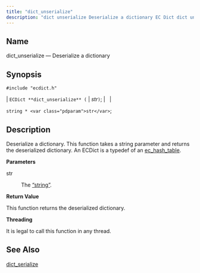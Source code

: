 ```yaml
---
title: "dict_unserialize"
description: "dict unserialize Deserialize a dictionary EC Dict dict unserialize str string str Deserialize a dictionary This function takes a string parameter and returns the deserialized dictionary An EC Dict is a typedef of an ec hash table str The Section 68 85 string This function returns the deserialized dictionary It..."
---
```


<a name="apis.dict_unserialize"></a> 
## Name

dict_unserialize — Deserialize a dictionary

## Synopsis

`#include "ecdict.h"`

| `ECDict **dict_unserialize** (` | <var class="pdparam">str</var>`)`; |   |

`string * <var class="pdparam">str</var>`;<a name="idp50129568"></a> 
## Description

Deserialize a dictionary. This function takes a string parameter and returns the deserialized dictionary. An ECDict is a typedef of an [ec_hash_table](/momentum/3/3-api/structs-ec-hash-table).

**<a name="idp50131616"></a> Parameters**

<dl class="variablelist">

<dt>str</dt>

<dd>

The [“string”](/momentum/3/3-api/structs-string).

</dd>

</dl>

**<a name="idp50134864"></a> Return Value**

This function returns the deserialized dictionary.

**<a name="idp50135808"></a> Threading**

It is legal to call this function in any thread.

<a name="idp50136912"></a> 
## See Also

[dict_serialize](/momentum/3/3-api/apis-dict-serialize)